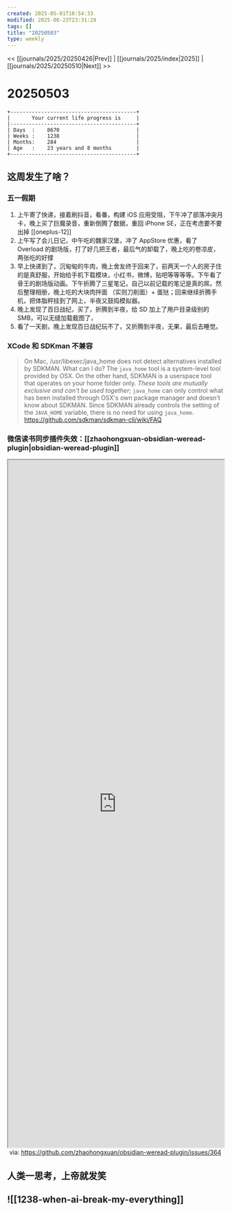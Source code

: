 ```yaml
---
created: 2025-05-01T10:54:33
modified: 2025-08-23T23:31:28
tags: []
title: "20250503"
type: weekly
---
```


<< [[journals/2025/20250426|Prev]] | [[journals/2025/index|2025]] | [[journals/2025/20250510|Next]] >>

# 20250503

```shell
+-----------------------------------------+
|       Your current life progress is     |
|-----------------------------------------+
| Days  :    8670                         |
| Weeks :    1238                         |
| Months:    284                          |
| Age   :    23 years and 8 months        |
+-----------------------------------------+
```

## 这周发生了啥？

### 五一假期

1. 上午寄了快递，接着刷抖音，看番，构建 iOS 应用受阻，下午冲了部落冲突月卡，晚上买了巨魔录音，重新倒腾了数据，重回 iPhone SE，正在考虑要不要出掉 [[oneplus-12]]
2. 上午写了会儿日记，中午吃的魏家汉堡，冲了 AppStore 优惠，看了 Overload 的剧场版，打了好几把王者，最后气的卸载了，晚上吃的卷凉皮，两张吃的好撑
3. 早上快递到了，沉甸甸的牛肉，晚上舍友终于回来了，前两天一个人的房子住的是真舒服，开始给手机下载模块，小红书，微博，贴吧等等等等。下午看了骨王的剧场版动画。下午折腾了三星笔记，自己以前记载的笔记是真的屌。然后整理相册，晚上吃的大块肉拌面 （实则刀削面）+ 蛋挞；回来继续折腾手机，把体脂秤挂到了网上，半夜又鼓捣模拟器。
4. 晚上发现了百日战纪，买了，折腾到半夜，给 SD 加上了用户目录级别的 SMB，可以无缝加载截图了，
5. 看了一天剧，晚上发现百日战纪玩不了，又折腾到半夜，无果，最后去睡觉。

### XCode 和 SDKman 不兼容

> On Mac, /usr/libexec/java_home does not detect alternatives installed by SDKMAN. What can I do?
> The `java_home` tool is a system-level tool provided by OSX. On the other hand, SDKMAN is a userspace tool that operates on your home folder only. _These tools are mutually exclusive and can't be used together_; `java_home` can only control what has been installed through OSX's own package manager and doesn't know about SDKMAN. Since SDKMAN already controls the setting of the `JAVA_HOME` variable, there is no need for using `java_home`.
> https://github.com/sdkman/sdkman-cli/wiki/FAQ

### 微信读书同步插件失效：[[zhaohongxuan-obsidian-weread-plugin|obsidian-weread-plugin]]

<iframe src='https://github.com/zhaohongxuan/obsidian-weread-plugin/issues/364' style='height:40vh;width:100%' class='iframe-radius' allow='fullscreen'></iframe>
<center>via: <a href='https://github.com/zhaohongxuan/obsidian-weread-plugin/issues/364' target='_blank' class='external-link'>https://github.com/zhaohongxuan/obsidian-weread-plugin/issues/364</a></center>

## 人类一思考，上帝就发笑

## ![[1238-when-ai-break-my-everything]]
